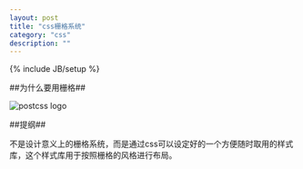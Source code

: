 ```yaml
---
layout: post
title: "css栅格系统"
category: "css"
description: ""
---
```

{% include JB/setup %}

##为什么要用栅格##


![postcss logo][img_postcss_logo]

##提纲##

不是设计意义上的栅格系统，而是通过css可以设定好的一个方便随时取用的样式库，这个样式库用于按照栅格的风格进行布局。


[img_postcss_logo]: {{POSTS_IMG_PATH}}/201505/postcss_logo.png "Philosopher’s stone, logo of PostCSS"

[Sass]: http://sass-lang.com/  "Sass: Syntactically Awesome Style Sheets"